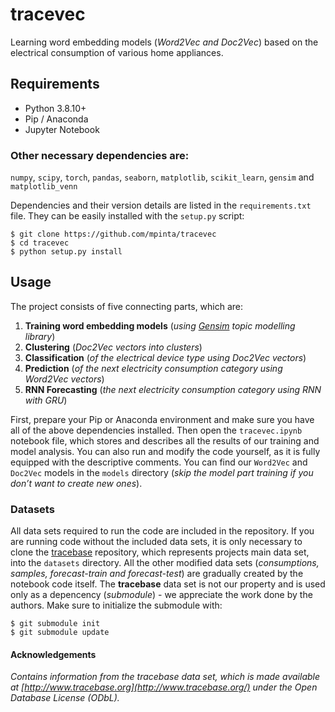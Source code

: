 # tracevec
Learning word embedding models (_Word2Vec and Doc2Vec_) based on the electrical consumption of various home appliances.

## Requirements
* Python 3.8.10+
* Pip / Anaconda
* Jupyter Notebook

### Other necessary dependencies are:
`numpy`, `scipy`, `torch`, `pandas`, `seaborn`, `matplotlib`, `scikit_learn`, `gensim` and `matplotlib_venn`

Dependencies and their version details are listed in the `requirements.txt` file. They can be easily installed with the `setup.py` script:
```
$ git clone https://github.com/mpinta/tracevec
$ cd tracevec
$ python setup.py install
```

## Usage
The project consists of five connecting parts, which are:
1. **Training word embedding models** (_using [Gensim](https://radimrehurek.com/gensim/) topic modelling library_)
2. **Clustering** (_Doc2Vec vectors into clusters_)
3. **Classification** (_of the electrical device type using Doc2Vec vectors_)
4. **Prediction** (_of the next electricity consumption category using Word2Vec vectors_)
5. **RNN Forecasting** (_the next electricity consumption category using RNN with GRU_)

First, prepare your Pip or Anaconda environment and make sure you have all of the above dependencies installed. Then open the `tracevec.ipynb` notebook file, which stores and describes all the results of our training and model analysis. You can also run and modify the code yourself, as it is fully equipped with the descriptive comments. You can find our `Word2Vec` and `Doc2Vec` models in the `models` directory (_skip the model part training if you don’t want to create new ones_).

### Datasets
All data sets required to run the code are included in the repository. If you are running code without the included data sets, it is only necessary to clone the [tracebase](https://github.com/areinhardt/tracebase) repository, which represents projects main data set, into the `datasets` directory. All the other modified data sets (_consumptions, samples, forecast-train and forecast-test_) are gradually created by the notebook code itself. The **tracebase** data set is not our property and is used only as a depencency (_submodule_) - we appreciate the work done by the authors. Make sure to initialize the submodule with:
```
$ git submodule init
$ git submodule update
```

#### Acknowledgements
_Contains information from the tracebase data set, which is made available at  [http://www.tracebase.org](http://www.tracebase.org/)  under the Open Database License (ODbL)._
